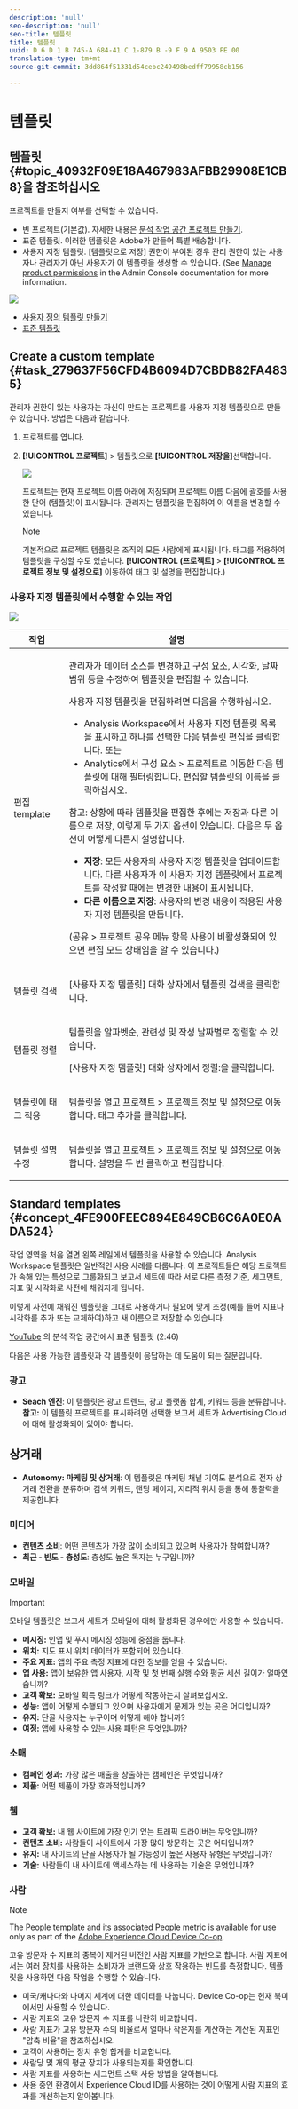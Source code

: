 ```yaml
---
description: 'null'
seo-description: 'null'
seo-title: 템플릿
title: 템플릿
uuid: D 6 D 1 B 745-A 684-41 C 1-879 B -9 F 9 A 9503 FE 00
translation-type: tm+mt
source-git-commit: 3dd864f51331d54cebc249498bedff79958cb156

---
```



# 템플릿

## 템플릿{#topic_40932F09E18A467983AFBB29908E1CB8}을 참조하십시오 

프로젝트를 만들지 여부를 선택할 수 있습니다.

* 빈 프로젝트(기본값). 자세한 내용은 [분석 작업 공간 프로젝트 만들기](../../../analyze/analysis-workspace/build-workspace-project/t-freeform-project.md#task_C2C698ACC7954062A28E4784911E6CF2).
* 표준 템플릿. 이러한 템플릿은 Adobe가 만들어 특별 배송합니다.
* 사용자 지정 템플릿. [템플릿으로 저장] 권한이 부여된 경우 관리 권한이 있는 사용자나 관리자가 아닌 사용자가 이 템플릿을 생성할 수 있습니다. (See [Manage product permissions](https://helpx.adobe.com/enterprise/using/manage-permissions-and-roles.html) in the Admin Console documentation for more information.

![](assets/start_modal.png)

* [사용자 정의 템플릿 만들기](../../../analyze/analysis-workspace/build-workspace-project/starter-projects.md#task_279637F56CFD4B6094D7CBDB82FA4835)
* [표준 템플릿](../../../analyze/analysis-workspace/build-workspace-project/starter-projects.md#concept_4FE900FEEC894E849CB6C6A0E0ADA524)

## Create a custom template {#task_279637F56CFD4B6094D7CBDB82FA4835}

관리자 권한이 있는 사용자는 자신이 만드는 프로젝트를 사용자 지정 템플릿으로 만들 수 있습니다. 방법은 다음과 같습니다.

1. 프로젝트를 엽니다.
1. **[!UICONTROL 프로젝트]** &gt; 템플릿으로 **[!UICONTROL 저장을]**&#x200B;선택합니다.

   ![](assets/save_project_template.png)

   프로젝트는 현재 프로젝트 이름 아래에 저장되며 프로젝트 이름 다음에 괄호를 사용한 단어 (템플릿)이 표시됩니다. 관리자는 템플릿을 편집하여 이 이름을 변경할 수 있습니다.

   >[!NOTE]
   >
   >기본적으로 프로젝트 템플릿은 조직의 모든 사람에게 표시됩니다. 태그를 적용하여 템플릿을 구성할 수도 있습니다. **[!UICONTROL (프로젝트]** &gt; **[!UICONTROL 프로젝트 정보 및 설정으로]** 이동하여 태그 및 설명을 편집합니다.)

### 사용자 지정 템플릿에서 수행할 수 있는 작업

![](assets/custom_templates.png)

<table id="table_D7C7B0CA1EE64E108484C03426800EBC"> 
 <thead> 
  <tr> 
   <th colname="col1" class="entry"> 작업 </th> 
   <th colname="col2" class="entry"> 설명 </th> 
  </tr>
 </thead>
 <tbody> 
  <tr> 
   <td colname="col1"> <p>편집 template </p> </td> 
   <td colname="col2"> <p>관리자가 데이터 소스를 변경하고 구성 요소, 시각화, 날짜 범위 등을 수정하여 템플릿을 편집할 수 있습니다. </p> <p>사용자 지정 템플릿을 편집하려면 다음을 수행하십시오. </p> 
    <ul id="ul_2B3A371F83334E14806385753A360903"> 
     <li id="li_EE75E0281B764BA9B56FF1DB1B12D2CC">Analysis Workspace에서 사용자 지정 템플릿 목록을 표시하고 하나를 선택한 다음 <span class="uicontrol">템플릿 편집</span>을 클릭합니다. 또는 </li> 
     <li id="li_4934DAAA46204990A295E22A97F81EDA">Analytics에서 <span class="ignoretag"><span class="uicontrol">구성 요소</span> &gt; <span class="uicontrol"> 프로젝트</span></span>로 이동한 다음 <span class="uicontrol">템플릿</span>에 대해 필터링합니다. 편집할 템플릿의 이름을 클릭하십시오. </li> 
    </ul> <p> </p> <p>참고: 상황에 따라 템플릿을 편집한 후에는 <span class="uicontrol">저장</span>과 <span class="uicontrol">다른 이름으로 저장</span>, 이렇게 두 가지 옵션이 있습니다. 다음은 두 옵션이 어떻게 다른지 설명합니다. 
     <ul id="ul_87E2842C8AA442399585B1C6189F5E16"> 
      <li id="li_AB7B189729E14E40A0141ECE2A24C113"><b>저장</b>: 모든 사용자의 사용자 지정 템플릿을 업데이트합니다. 다른 사용자가 이 사용자 지정 템플릿에서 프로젝트를 작성할 때에는 변경한 내용이 표시됩니다. </li> 
      <li id="li_C85B0B9873A3404D8B443BBD30B37CEB"><b>다른 이름으로 저장</b>: 사용자의 변경 내용이 적용된 사용자 지정 템플릿을 만듭니다. </li> 
     </ul> </p> <p>(<span class="uicontrol">공유</span> &gt; <span class="uicontrol">프로젝트 공유</span> 메뉴 항목 사용이 비활성화되어 있으면 편집 모드 상태임을 알 수 있습니다.) </p> </td> 
  </tr> 
  <tr> 
   <td colname="col1"> <p>템플릿 검색 </p> </td> 
   <td colname="col2"> <p>[사용자 지정 템플릿] 대화 상자에서 <span class="uicontrol">템플릿 검색</span>을 클릭합니다. </p> </td> 
  </tr> 
  <tr> 
   <td colname="col1"> <p>템플릿 정렬 </p> </td> 
   <td colname="col2"> <p>템플릿을 알파벳순, 관련성 및 작성 날짜별로 정렬할 수 있습니다. </p> <p>[사용자 지정 템플릿] 대화 상자에서 <span class="uicontrol">정렬:</span>을 클릭합니다. </p> </td> 
  </tr> 
  <tr> 
   <td colname="col1"> <p>템플릿에 태그 적용 </p> </td> 
   <td colname="col2"> <p>템플릿을 열고 <span class="ignoretag"><span class="uicontrol">프로젝트</span> &gt; <span class="uicontrol">프로젝트 정보 및 설정</span></span>으로 이동합니다. <span class="uicontrol">태그 추가</span>를 클릭합니다. </p> </td> 
  </tr> 
  <tr> 
   <td colname="col1"> <p>템플릿 설명 수정 </p> </td> 
   <td colname="col2"> <p>템플릿을 열고 <span class="ignoretag"><span class="uicontrol">프로젝트</span> &gt; <span class="uicontrol">프로젝트 정보 및 설정</span></span>으로 이동합니다. 설명을 두 번 클릭하고 편집합니다. </p> </td> 
  </tr> 
 </tbody> 
</table>

## Standard templates {#concept_4FE900FEEC894E849CB6C6A0E0ADA524}

작업 영역을 처음 열면 왼쪽 레일에서 템플릿을 사용할 수 있습니다. Analysis Workspace 템플릿은 일반적인 사용 사례를 다룹니다. 이 프로젝트들은 해당 프로젝트가 속해 있는 특성으로 그룹화되고 보고서 세트에 따라 서로 다른 측정 기준, 세그먼트, 지표 및 시각화로 사전에 채워지게 됩니다.

이렇게 사전에 채워진 템플릿을 그대로 사용하거나 필요에 맞게 조정(예를 들어 지표나 시각화를 추가 또는 교체하여)하고 새 이름으로 저장할 수 있습니다. 

[YouTube](https://www.youtube.com/watch?v=aRgYwPneVXg&list=PL2tCx83mn7GuNnQdYGOtlyCu0V5mEZ8sS&index=6) 의 분석 작업 공간에서 표준 템플릿 (2:46)

다음은 사용 가능한 템플릿과 각 템플릿이 응답하는 데 도움이 되는 질문입니다.

### 광고

* **Seach 엔진**: 이 템플릿은 광고 트렌드, 광고 플랫폼 합계, 키워드 등을 분류합니다. **참고:** 이 템플릿 프로젝트를 표시하려면 선택한 보고서 세트가 Advertising Cloud에 대해 활성화되어 있어야 합니다.

## 상거래

* **Autonomy: 마케팅 및 상거래**: 이 템플릿은 마케팅 채널 기여도 분석으로 전자 상거래 전환을 분류하며 검색 키워드, 랜딩 페이지, 지리적 위치 등을 통해 통찰력을 제공합니다.

### 미디어

* **컨텐츠 소비**: 어떤 콘텐츠가 가장 많이 소비되고 있으며 사용자가 참여합니까?
* **최근 - 빈도 - 충성도**: 충성도 높은 독자는 누구입니까?

### 모바일

>[!IMPORTANT]
>
>모바일 템플릿은 보고서 세트가 모바일에 대해 활성화된 경우에만 사용할 수 있습니다.

* **메시징:** 인앱 및 푸시 메시징 성능에 중점을 둡니다.
* **위치:** 지도 표시 위치 데이터가 포함되어 있습니다.
* **주요 지표:** 앱의 주요 측정 지표에 대한 정보를 얻을 수 있습니다.
* **앱 사용:** 앱이 보유한 앱 사용자, 시작 및 첫 번째 실행 수와 평균 세션 길이가 얼마였습니까?
* **고객 확보:** 모바일 획득 링크가 어떻게 작동하는지 살펴보십시오.
* **성능:** 앱이 어떻게 수행되고 있으며 사용자에게 문제가 있는 곳은 어디입니까?
* **유지:** 단골 사용자는 누구이며 어떻게 해야 합니까?
* **여정:** 앱에 사용할 수 있는 사용 패턴은 무엇입니까?

### 소매

* **캠페인 성과:** 가장 많은 매출을 창출하는 캠페인은 무엇입니까?
* **제품:** 어떤 제품이 가장 효과적입니까?

### 웹

* **고객 확보:** 내 웹 사이트에 가장 인기 있는 트래픽 드라이버는 무엇입니까?
* **컨텐츠 소비:** 사람들이 사이트에서 가장 많이 방문하는 곳은 어디입니까?
* **유지:** 내 사이트의 단골 사용자가 될 가능성이 높은 사용자 유형은 무엇입니까?
* **기술:** 사람들이 내 사이트에 액세스하는 데 사용하는 기술은 무엇입니까?

### 사람

>[!NOTE]
>
>The People template and its associated People metric is available for use only as part of the [Adobe Experience Cloud Device Co-op](https://marketing.adobe.com/resources/help/en_US/mcdc/mcdc-people.html).

고유 방문자 수 지표의 중복이 제거된 버전인 사람 지표를 기반으로 합니다. 사람 지표에서는 여러 장치를 사용하는 소비자가 브랜드와 상호 작용하는 빈도를 측정합니다. 템플릿을 사용하면 다음 작업을 수행할 수 있습니다.

* 미국/캐나다와 나머지 세계에 대한 데이터를 나눕니다. Device Co-op는 현재 북미에서만 사용할 수 있습니다.
* 사람 지표와 고유 방문자 수 지표를 나란히 비교합니다.
* 사람 지표가 고유 방문자 수의 비율로서 얼마나 작은지를 계산하는 계산된 지표인 "압축 비율"을 참조하십시오.
* 고객이 사용하는 장치 유형 합계를 비교합니다.
* 사람당 몇 개의 평균 장치가 사용되는지를 확인합니다.
* 사람 지표를 사용하는 세그먼트 스택 사용 방법을 알아봅니다.
* 사용 중인 환경에서 Experience Cloud ID를 사용하는 것이 어떻게 사람 지표의 효과를 개선하는지 알아봅니다.

